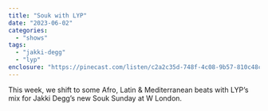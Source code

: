 ```yaml
---
title: "Souk with LYP"
date: "2023-06-02"
categories: 
  - "shows"
tags: 
  - "jakki-degg"
  - "lyp"
enclosure: "https://pinecast.com/listen/c2a2c35d-748f-4c08-9b57-810c48c1faa3.mp3 89906284 audio/mpeg "
---
```


This week, we shift to some Afro, Latin & Mediterranean beats with LYP’s mix for Jakki Degg’s new Souk Sunday at W London.
